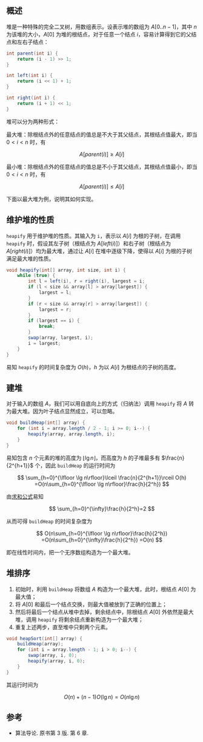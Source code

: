 ## 概述

堆是一种特殊的完全二叉树，用数组表示。设表示堆的数组为 $A[0..n-1]$，其中 $n$ 为该堆的大小，$A[0]$ 为堆的根结点，对于任意一个结点 $i$，容易计算得到它的父结点和左右子结点：

```java title="Heap.java"
int parent(int i) {
	return (i - 1) >> 1;
}

int left(int i) {
	return (i << 1) + 1;
}

int right(int i) {
	return (i + 1) << 1;
}
```

堆可以分为两种形式：

最大堆：除根结点外的任意结点的值总是不大于其父结点，其根结点值最大，即当 $0\lt i\lt n$ 时，有

$$
A[parent(i)] \ge A[i]
$$

最小堆：除根结点外的任意结点的值总是不小于其父结点，其根结点值最小，即当 $0\lt i\lt n$ 时，有

$$
A[parent(i)] \le A[i]
$$

下面以最大堆为例，说明其如何实现。

## 维护堆的性质

`heapify` 用于维护堆的性质。其输入为 `i`，表示以 $A[i]$ 为根的子树，在调用 `heapify` 时，假设其左子树（根结点为 $A[left(i)]$）和右子树（根结点为 $A[right(i)]$）均为最大堆，通过让 $A[i]$ 在堆中逐级下降，使得以 $A[i]$ 为根的子树满足最大堆的性质。

```java
void heapify(int[] array, int size, int i) {
	while (true) {
		int l = left(i), r = right(i), largest = i;
		if (l < size && array[l] > array[largest]) {
			largest = l;
		}
		if (r < size && array[r] > array[largest]) {
			largest = r;
		}
		if (largest == i) {
			break;
		}
		swap(array, largest, i);
		i = largest;
	}
}
```

易知 `heapify` 的时间复杂度为 $O(h)$，$h$ 为以 $A[i]$ 为根结点的子树的高度。

## 建堆

对于输入的数组 $A$，我们可以用自底向上的方式（归纳法）调用 `heapify` 将 $A$ 转为最大堆。因为叶子结点显然成立，可以忽略。

```java
void buildHeap(int[] array) {
	for (int i = array.length / 2 - 1; i >= 0; i--) {
		heapify(array, array.length, i);
	}
}
```

易知包含 $n$ 个元素的堆的高度为 $\lfloor \lg n\rfloor$，而高度为 $h$ 的子堆最多有 $\frac{n}{2^{h+1}}$ 个，因此 `buildHeap` 的运行时间为

$$
\sum_{h=0}^{\lfloor \lg n\rfloor}\lceil \frac{n}{2^{h+1}}\rceil O(h)
=O(n\sum_{h=0}^{\lfloor \lg n\rfloor}\frac{h}{2^h})
$$

由[求和公式](../math/summation.md)易知

$$
\sum_{h=0}^{\infty}\frac{h}{2^h}=2
$$

从而可得 `buildHeap` 的时间复杂度为

$$
O(n\sum_{h=0}^{\lfloor \lg n\rfloor}\frac{h}{2^h})
=O(n\sum_{h=0}^{\infty}\frac{h}{2^h})
=O(n)
$$

即在线性时间内，把一个无序数组构造为一个最大堆。

## 堆排序

1. 初始时，利用 `buildHeap` 将数组 $A$ 构造为一个最大堆，此时，根结点 $A[0]$ 为最大值；
2. 将 $A[0]$ 和最后一个结点交换，则最大值被放到了正确的位置上；
3. 然后将最后一个结点从堆中去掉，剩余结点中，除根结点 $A[0]$ 外依然是最大堆，调用 `heapify` 将剩余结点重新构造为一个最大堆；
4. 重复上述两步，直至堆中只剩两个元素。

```java
void heapSort(int[] array) {
	buildHeap(array);
	for (int i = array.length - 1; i > 0; i--) {
		swap(array, i, 0);
		heapify(array, i, 0);
	}
}
```

其运行时间为

$$
O(n)+(n-1)O(\lg n)=O(n\lg n)
$$

## 参考

-   算法导论. 原书第 3 版. 第 6 章.
